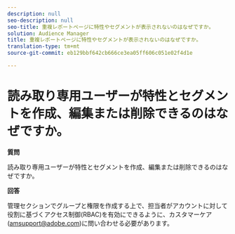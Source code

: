 ```yaml
---
description: null
seo-description: null
seo-title: 重複レポートページに特性やセグメントが表示されないのはなぜですか。
solution: Audience Manager
title: 重複レポートページに特性やセグメントが表示されないのはなぜですか。
translation-type: tm+mt
source-git-commit: eb129bbf642cb666ce3ea05ff606c051e02f4d1e

---
```



# 読み取り専用ユーザーが特性とセグメントを作成、編集または削除できるのはなぜですか。

**質問**

読み取り専用ユーザーが特性とセグメントを作成、編集または削除できるのはなぜですか。

**回答**

管理セクションでグループと権限を作成する上で、担当者がアカウントに対して役割に基づくアクセス制御(RBAC)を有効にできるように、カスタマーケア(amsupport@adobe.com)に問い合わせる必要があります。